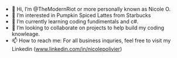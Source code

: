 - 👋 Hi, I’m @TheModernRiot or more personally known as Nicole O.
- 👀 I’m interested in Pumpkin Spiced Lattes from Starbucks
- 🌱 I’m currently learning coding fundimentals and c#.
- 💞️ I’m looking to collaborate on projects to help build my coding knowleage.
- 📫 How to reach me: For all business inquries, feel free to visit my Linkedin (www.linkedin.com/in/nicolepolivier)

<!---
TheModernRiot/TheModernRiot is a ✨ special ✨ repository because its `README.md` (this file) appears on your GitHub profile.
You can click the Preview link to take a look at your changes.
--->
